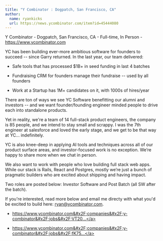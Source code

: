 ```yaml
---
title: "Y Combinator : Dogpatch, San Francisco, CA"
author:
  name: ryankicks
  url: https://news.ycombinator.com/item?id=45444080
---
```

Y Combinator - Dogpatch, San Francisco, CA - Full-time, In Person - <a href="https:&#x2F;&#x2F;www.ycombinator.com">https:&#x2F;&#x2F;www.ycombinator.com</a>

YC has been building ever-more ambitious software for founders to succeed -- since Garry returned. In the last year, our team delivered:

* Safe tools that has processed $1B+ in seed funding in last 4 batches

* Fundraising CRM for founders manage their fundraise -- used by all founders

* Work at a Startup has 1M+ candidates on it, with 1000s of hires&#x2F;year

There are ton of ways we see YC Software benefitting our alumni and investors -- and we want founder&#x2F;founding engineer minded people to drive each into standalone products.

Yet in reality, we&#x27;re a team of 14 full-stack product engineers, the company is 85 people, and we intend to stay small and scrappy. I was the 7th engineer at salesforce and loved the early stage, and we get to be that way at YC... indefinitely.

YC is also knee-deep in applying AI tools and techniques across all of our product surface areas, and investor-focused work is no exception. We’re happy to share more when we chat in person.

We also want to work with people who love building full stack web apps. While our stack is Rails, React and Postgres, mostly we’re just a bunch of pragmatic builders who are excited about shipping and having impact.

Two roles are posted below: Investor Software and Post Batch (all SW after the batch).

If you&#x27;re interested, read more below and email me directy with what you&#x27;d be excited to build here: ryan@ycombinator.com.

* <a href="https:&#x2F;&#x2F;www.ycombinator.com&#x2F;companies&#x2F;y-combinator&#x2F;jobs&#x2F;VT20q7S-product-engineer-investor-software">https:&#x2F;&#x2F;www.ycombinator.com&#x2F;companies&#x2F;y-combinator&#x2F;jobs&#x2F;VT20...</a>

* <a href="https:&#x2F;&#x2F;www.ycombinator.com&#x2F;companies&#x2F;y-combinator&#x2F;jobs&#x2F;fK75gxxbq-product-engineer-post-batch">https:&#x2F;&#x2F;www.ycombinator.com&#x2F;companies&#x2F;y-combinator&#x2F;jobs&#x2F;fK75...</a>
<JobApplication />
